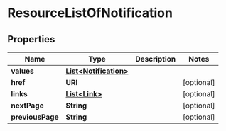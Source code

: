 

# ResourceListOfNotification


## Properties

Name | Type | Description | Notes
------------ | ------------- | ------------- | -------------
**values** | [**List&lt;Notification&gt;**](Notification.md) |  | 
**href** | **URI** |  |  [optional]
**links** | [**List&lt;Link&gt;**](Link.md) |  |  [optional]
**nextPage** | **String** |  |  [optional]
**previousPage** | **String** |  |  [optional]



